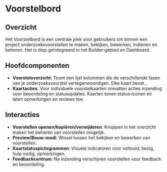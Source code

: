 # Voorstelbord

## Overzicht
Het Voorstelbord is een centrale plek voor gebruikers om binnen een project onderzoeksvoorstellen te maken, bekijken, bewerken, indienen en beheren. Het is diep geïntegreerd in het Builder‑gebied en Dashboard.

## Hoofdcomponenten
- **Voorsteloverzicht**: Toont een lijst kolommen die de verschillende fasen van je onderzoeksvoorstel vertegenwoordigen. Elke kaart bevat…
- **Kaartacties**: Voor individuele voorstelkaarten omvatten acties inzending voor beoordeling en statusupdates. Kaarten tonen status‑iconen en laten opmerkingen en reviews toe.

## Interacties
- **Voorstellen openen/kopiëren/verwijderen**: Knoppen in het overzicht maken het beheren van voorstellen mogelijk.
- **Preview/Bouw‑modi**: Wissel tussen het bekijken en bewerken van voorstellen.
- **Kaartstatuspictogrammen**: Visuele indicatoren voor voltooid, bezig, hulp nodig, opmerkingen.
- **Feedbackcentrum**: Na inzending verschijnen voorstellen voor feedback en beoordeling.
